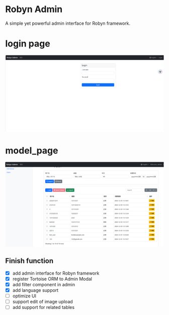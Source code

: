 # Robyn Admin

A simple yet powerful admin interface for Robyn framework.

# login page
!["login page"](./docs/img/login_page.png)

# model_page
!["model page"](./docs/img/model_page.png)

## Finish function
- [x] add admin interface for Robyn framework
- [x] register Tortoise ORM to Admin Modal 
- [x] add filter component in admin
- [x] add language support
- [ ] optimize UI
- [ ] support edit of image upload
- [ ] add support for related tables
